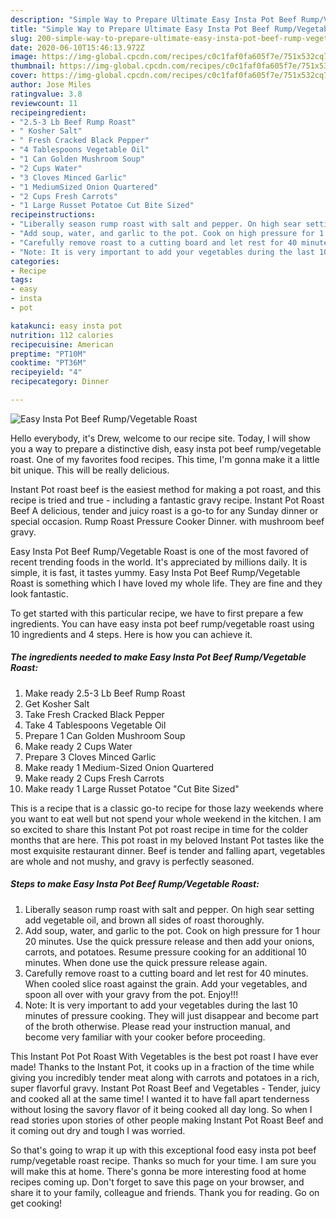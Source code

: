 ```yaml
---
description: "Simple Way to Prepare Ultimate Easy Insta Pot Beef Rump/Vegetable Roast"
title: "Simple Way to Prepare Ultimate Easy Insta Pot Beef Rump/Vegetable Roast"
slug: 200-simple-way-to-prepare-ultimate-easy-insta-pot-beef-rump-vegetable-roast
date: 2020-06-10T15:46:13.972Z
image: https://img-global.cpcdn.com/recipes/c0c1faf0fa605f7e/751x532cq70/easy-insta-pot-beef-rumpvegetable-roast-recipe-main-photo.jpg
thumbnail: https://img-global.cpcdn.com/recipes/c0c1faf0fa605f7e/751x532cq70/easy-insta-pot-beef-rumpvegetable-roast-recipe-main-photo.jpg
cover: https://img-global.cpcdn.com/recipes/c0c1faf0fa605f7e/751x532cq70/easy-insta-pot-beef-rumpvegetable-roast-recipe-main-photo.jpg
author: Jose Miles
ratingvalue: 3.8
reviewcount: 11
recipeingredient:
- "2.5-3 Lb Beef Rump Roast"
- " Kosher Salt"
- " Fresh Cracked Black Pepper"
- "4 Tablespoons Vegetable Oil"
- "1 Can Golden Mushroom Soup"
- "2 Cups Water"
- "3 Cloves Minced Garlic"
- "1 MediumSized Onion Quartered"
- "2 Cups Fresh Carrots"
- "1 Large Russet Potatoe Cut Bite Sized"
recipeinstructions:
- "Liberally season rump roast with salt and pepper. On high sear setting add vegetable oil, and brown all sides of roast thoroughly."
- "Add soup, water, and garlic to the pot. Cook on high pressure for 1 hour 20 minutes. Use the quick pressure release and then add your onions, carrots, and potatoes. Resume pressure cooking for an additional 10 minutes. When done use the quick pressure release again."
- "Carefully remove roast to a cutting board and let rest for 40 minutes. When cooled slice roast against the grain. Add your vegetables, and spoon all over with your gravy from the pot. Enjoy!!!"
- "Note: It is very important to add your vegetables during the last 10 minutes of pressure cooking. They will just disappear and become part of the broth otherwise. Please read your instruction manual, and become very familiar with your cooker before proceeding."
categories:
- Recipe
tags:
- easy
- insta
- pot

katakunci: easy insta pot 
nutrition: 112 calories
recipecuisine: American
preptime: "PT10M"
cooktime: "PT36M"
recipeyield: "4"
recipecategory: Dinner

---
```



![Easy Insta Pot Beef Rump/Vegetable Roast](https://img-global.cpcdn.com/recipes/c0c1faf0fa605f7e/751x532cq70/easy-insta-pot-beef-rumpvegetable-roast-recipe-main-photo.jpg)

Hello everybody, it's Drew, welcome to our recipe site. Today, I will show you a way to prepare a distinctive dish, easy insta pot beef rump/vegetable roast. One of my favorites food recipes. This time, I'm gonna make it a little bit unique. This will be really delicious.

Instant Pot roast beef is the easiest method for making a pot roast, and this recipe is tried and true - including a fantastic gravy recipe. Instant Pot Roast Beef A delicious, tender and juicy roast is a go-to for any Sunday dinner or special occasion. Rump Roast Pressure Cooker Dinner. with mushroom beef gravy.

Easy Insta Pot Beef Rump/Vegetable Roast is one of the most favored of recent trending foods in the world. It's appreciated by millions daily. It is simple, it is fast, it tastes yummy. Easy Insta Pot Beef Rump/Vegetable Roast is something which I have loved my whole life. They are fine and they look fantastic.


To get started with this particular recipe, we have to first prepare a few ingredients. You can have easy insta pot beef rump/vegetable roast using 10 ingredients and 4 steps. Here is how you can achieve it.

<!--inarticleads1-->

##### The ingredients needed to make Easy Insta Pot Beef Rump/Vegetable Roast:

1. Make ready 2.5-3 Lb Beef Rump Roast
1. Get  Kosher Salt
1. Take  Fresh Cracked Black Pepper
1. Take 4 Tablespoons Vegetable Oil
1. Prepare 1 Can Golden Mushroom Soup
1. Make ready 2 Cups Water
1. Prepare 3 Cloves Minced Garlic
1. Make ready 1 Medium-Sized Onion Quartered
1. Make ready 2 Cups Fresh Carrots
1. Make ready 1 Large Russet Potatoe &#34;Cut Bite Sized&#34;


This is a recipe that is a classic go-to recipe for those lazy weekends where you want to eat well but not spend your whole weekend in the kitchen. I am so excited to share this Instant Pot pot roast recipe in time for the colder months that are here. This pot roast in my beloved Instant Pot tastes like the most exquisite restaurant dinner. Beef is tender and falling apart, vegetables are whole and not mushy, and gravy is perfectly seasoned. 

<!--inarticleads2-->

##### Steps to make Easy Insta Pot Beef Rump/Vegetable Roast:

1. Liberally season rump roast with salt and pepper. On high sear setting add vegetable oil, and brown all sides of roast thoroughly.
1. Add soup, water, and garlic to the pot. Cook on high pressure for 1 hour 20 minutes. Use the quick pressure release and then add your onions, carrots, and potatoes. Resume pressure cooking for an additional 10 minutes. When done use the quick pressure release again.
1. Carefully remove roast to a cutting board and let rest for 40 minutes. When cooled slice roast against the grain. Add your vegetables, and spoon all over with your gravy from the pot. Enjoy!!!
1. Note: It is very important to add your vegetables during the last 10 minutes of pressure cooking. They will just disappear and become part of the broth otherwise. Please read your instruction manual, and become very familiar with your cooker before proceeding.


This Instant Pot Pot Roast With Vegetables is the best pot roast I have ever made! Thanks to the Instant Pot, it cooks up in a fraction of the time while giving you incredibly tender meat along with carrots and potatoes in a rich, super flavorful gravy. Instant Pot Roast Beef and Vegetables - Tender, juicy and cooked all at the same time! I wanted it to have fall apart tenderness without losing the savory flavor of it being cooked all day long. So when I read stories upon stories of other people making Instant Pot Roast Beef and it coming out dry and tough I was worried. 

So that's going to wrap it up with this exceptional food easy insta pot beef rump/vegetable roast recipe. Thanks so much for your time. I am sure you will make this at home. There's gonna be more interesting food at home recipes coming up. Don't forget to save this page on your browser, and share it to your family, colleague and friends. Thank you for reading. Go on get cooking!
